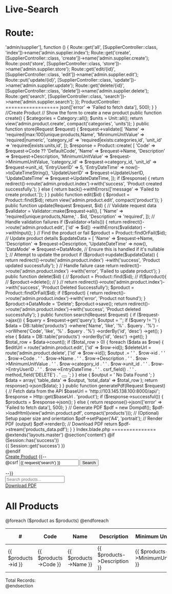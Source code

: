 # Live-Search

Route:
======
<?php

use App\Http\Controllers\web\auth\AuthController;
use App\Http\Controllers\web\Product\ProductController;
use Illuminate\Support\Facades\Route;

Route::group(['prefix' => 'admin/supplier'], function () {
    Route::get('all', [SupplierController::class, 'index'])->name('admin.supplier.index');
    Route::get('create', [SupplierController::class, 'create'])->name('admin.supplier.create');
    Route::post('store', [SupplierController::class, 'store'])->name('admin.supplier.store');
    Route::get('edit/{id}', [SupplierController::class, 'edit'])->name('admin.supplier.edit');
    Route::put('update/{id}', [SupplierController::class, 'update'])->name('admin.supplier.update');
    Route::get('delete/{id}', [SupplierController::class, 'delete'])->name('admin.supplier.delete');
    Route::get('search', [SupplierController::class, 'search'])->name('admin.supplier.search');
});


ProductController:
==================

<?php

namespace App\Http\Controllers\web\Product;
use PDF;
use Dompdf\Dompdf;
use App\Models\Unit;
use App\Models\Product;
use Illuminate\Http\Request;
use Illuminate\Support\Facades\DB;
use App\Http\Controllers\Controller;
use Illuminate\Support\Facades\Http;
use Illuminate\Support\Facades\Validator;
use Haruncpi\LaravelIdGenerator\IdGenerator;
use sirajcse\UniqueIdGenerator\UniqueIdGenerator;

class ProductController extends Controller
{
    //All Product
    // protected $baseUrl = 'http://103.145.138.100:8000/api/';

    public function index()
    {
        $product = Product::all();

        if ($product) {
            return view('admin.product.index', compact('product'));
        } else {
            // Handle the error
            return response()->json(['error' => 'Failed to fetch data'], 500);
        }
    }
    //Create Product
    // Show the form to create a new product
    public function create()
    {
        $categories = Category::all();
        $units = Unit::all();
        return view('admin.product.create', compact('categories', 'units'));
    }

    public function store(Request $request)
    {
        $request->validate([
            'Name' => 'required|max:100|unique:products,Name',
            'MinimumUnitValue' => 'required|numeric',
            'category_id' => 'required|exists:categories,id',
            'unit_id' => 'required|exists:units,id',
        ]);
        $response = Product::create( [
            'Code' => $request->Code ?? 'DefaultCode',
            'Name' => $request->Name,
            'Description' => $request->Description,
            'MinimumUnitValue' => $request->MinimumUnitValue,
            'category_id' => $request->category_id,
            'unit_id' => $request->unit_id,
            'EntryUserID' => 5, 
            'EntryDateTime' => now()->toDateTimeString(),
            'UpdateUserID' => $request->UpdateUserID,
            'UpdateDateTime' => $request->UpdateDateTime,
        ]);

        if ($response) {
            return redirect()->route('admin.product.index')->with('success', 'Product created successfully.');
        } else {
            return back()->withErrors(['message' => 'Failed to create product.']);
        }
    }

    public function edit($id)
    {
        $product = Product::find($id);
        return view('admin.product.edit', compact('product'));
    }

    public function update(Request $request, $id)
    {
        // Validate request data
        $validator = Validator::make($request->all(), [
            'Name' => 'required|unique:products,Name,' . $id,
            'Description' => 'required',
        ]);
    
        // Handle validation failures
        if ($validator->fails()) {
            return redirect()->route('admin.product.edit', ['id' => $id])
                ->withErrors($validator)
                ->withInput();
        }
    
        // Find the product or fail
        $product = Product::findOrFail($id);
    
        // Update product details
        $updateData = [
            'Name' => $request->Name,
            'Description' => $request->Description,
            'UpdateDateTime' => now(),
            'DataMode' => $request->DataMode, // Ensure this is handled if it's nullable
        ];
    
        // Attempt to update the product
        if ($product->update($updateData)) {
            return redirect()->route('admin.product.index')
                ->with('success', 'Product updated successfully');
        }
    
        // Handle failure case
        return redirect()->route('admin.product.index')
            ->with('error', 'Failed to update product');
    }

    public function delete($id)
    {
        // $product = Product::find($id);
        // if($product){
        //     $product->delete();
        // }
        // return redirect()->route('admin.product.index')->with('success', 'Product Deleted Successfully');

        $product = Product::findOrFail($id);

        if (!$product) {
            return redirect()->route('admin.product.index')->with('error', 'Product not found');
        }

        $product->DataMode = 'Delete';
        $product->save();

        return redirect()->route('admin.product.index')->with('success', 'Product deleted successfully');
    }

    public function search(Request $request)
    {
        if ($request->ajax()) {
            $query = $request->get('query');
            $output = '';

            if ($query != '') {
                $data = DB::table('products')
                    ->where('Name', 'like', '%' . $query . '%')
                    ->orWhere('Code', 'like', '%' . $query . '%')
                    ->orderBy('id', 'desc')
                    ->get();
            } else {
                $data = DB::table('products')
                    ->orderBy('id', 'desc')
                    ->get();
            }

            $total_row = $data->count();
            if ($total_row > 0) {
                foreach ($data as $row) {
                    $editUrl = route('admin.product.edit', ['id' => $row->id]);
                    $deleteUrl = route('admin.product.delete', ['id' => $row->id]);
                    $output .= '
                <tr>
                    <td>' . $row->id . '</td>
                    <td>' . $row->Code . '</td>
                    <td>' . $row->Name . '</td>
                    <td>' . $row->Description . '</td>
                    <td>' . $row->MinimumUnitValue . '</td>
                    <td>' . $row->category_id . '</td>
                    <td>' . $row->unit_id . '</td>
                    <td>' . $row->EntryUserID . '</td>
                    <td>' . $row->EntryDateTime . '</td>
                    <td>
                        <a href="' . $editUrl . '" class="btn btn-warning"><i class="fas fa-edit"></i></a>
                        <form action="' . $deleteUrl . '" method="POST" style="display:inline;">
                            ' . csrf_field() . '
                            ' . method_field('DELETE') . '
                            <button type="submit" class="btn btn-danger"><i class="fas fa-trash-alt"></i></button>
                        </form>
                    </td>
                </tr>';
                }
            } else {
                $output = '
            <tr>
                <td align="center" colspan="10">No Data Found</td>
            </tr>';
            }
            $data = array(
                'table_data'  => $output,
                'total_data'  => $total_row
            );
            return response()->json($data);
        }
    }

    public function generatePdf(Request $request)
    {
        // Fetch data from the API
        $baseUrl = 'http://103.145.138.100:8000/api/';
        $response = Http::get($baseUrl . 'product');

        if ($response->successful()) {
            $products = $response->json();
        } else {
            return response()->json(['error' => 'Failed to fetch data'], 500);
        }

        // Generate PDF
        $pdf = new Dompdf();
        $pdf->loadHtml(view('admin.product.pdf', compact('products')));

        // (Optional) Setup paper size and orientation
        $pdf->setPaper('A4', 'portrait');

        // Render PDF (output)
        $pdf->render();

        // Download PDF
        return $pdf->stream('products_data.pdf');
    }
}


Index.blade.php
===============

@extends('layouts.master')
@section('content')
    @if (Session::has('success'))
        <div class="col-md-10 alert alert-success mt-4">
            {{ Session::get('success') }}
        </div>
    @endif

    <div class="col-md-10 d-flex justify-content-between mt-4">
        <a href="{{ route('admin.product.create') }}" class="btn btn-dark">Create Product</a>

        {{--  <form action="{{ route('admin.product.search') }}" method="GET" class="form-inline mb-3">
            @csrf
            <input type="text" name="search" id="search" class="form-control" placeholder="Search..."
                value="{{ request('search') }}">
            <button type="submit" class="btn btn-primary ml-2">Search</button>
        </form>  --}}

        <div class="form-group">
            <div class="form-group">
                <input type="text" class="form-control" id="search" name="search" placeholder="Search products...">

            </div>
        </div>


        <a href="{{ route('admin.product.downloadPdf') }}" class="btn btn-success">Download PDF</a>


    </div>

    <div class="row justify-content-center mt-4">
        <div class="col-md-10 d-flex justify-content-center">
            <h1>All Products</h1>
        </div>
    </div>

    <div class="card-body">
        <table class="table table-bordered table-hover">
            <thead>
                <tr>
                    <th>#</th>
                    <th>Code</th>
                    <th>Name</th>
                    <th>Description</th>
                    <th>Minimum Unit value</th>
                    <th>CategoryID</th>
                    <th>Default UnitID</th>
                    <th>Entry UserID</th>
                    <th>Entry DateTime</th>
                    <th>Data Mode</th>
                    <th>Action</th>
                </tr>
            </thead>
            <tbody>
                @foreach ($product as $products)
                    <tr>
                        <td>{{ $products->id }}</td>
                        <td>{{ $products->Code }}</td>
                        <td>{{ $products->Name }}</td>
                        <td>{{ $products->Description }}</td>
                        <td>{{ $products->MinimumUnitValue }}</td>
                        <td>{{ $products->category_id }}</td>
                        <td>{{ $products->unit_id }}</td>
                        <td>{{ $products->EntryUserID }}</td>
                        <td>{{ $products->EntryDateTime }}</td>
                        <td>{{ $products->DataMode }}</td>
                        <td>
                            <a class="btn btn-warning" href="{{ route('admin.product.edit', $products->id) }}"><i
                                    class="fas fa-edit"></i></a>
                            <a class="btn btn-danger" onclick="return confirm('Are you sure?')"
                                href="{{ route('admin.product.delete', $products->id) }}"><i
                                    class="fas fa-trash-alt"></i></a>
                        </td>
                    </tr>
                @endforeach
            </tbody>
        </table>
    </div>
    <div>
        Total Records: <span id="total_records"></span>
    </div>



    <script>
        $(document).ready(function() {

            fetch_product_data();

            function fetch_product_data(query = '') {
                $.ajax({
                    url: "{{ route('admin.product.search') }}",
                    method: 'GET',
                    data: {
                        query: query
                    },
                    dataType: 'json',
                    success: function(data) {
                        $('tbody').html(data.table_data);
                        $('#total_records').text(data.total_data);
                    }
                });
            }

            $(document).on('keyup', '#search', function() {
                var query = $(this).val();
                fetch_product_data(query);
            });
        });
    </script>


@endsection

